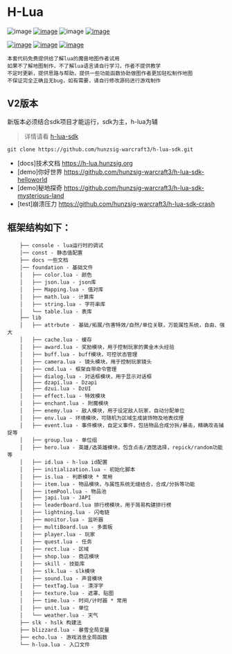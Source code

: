# H-Lua

![image](https://img.shields.io/badge/license-MIT-blue.svg)
[![image](https://img.shields.io/badge/doc-技术文档-blue.svg)](https://h-lua.hunzsig.org)
![image](https://img.shields.io/badge/version-2-blue.svg)
[![image](https://img.shields.io/badge/author-hunzsig-red.svg)](https://www.hunzsig.com)

[![image](https://img.shields.io/badge/demo-你好世界-orange.svg)](https://github.com/hunzsig-warcraft3/h-lua-sdk-helloworld)
[![image](https://img.shields.io/badge/demo-秘地探奇-orange.svg)](https://github.com/hunzsig-warcraft3/h-lua-sdk-mysterious-land)
[![image](https://img.shields.io/badge/test-崩溃压力-lightgrey.svg)](https://github.com/hunzsig-warcraft3/h-lua-sdk-crash)

```
本套代码免费提供给了解lua的魔兽地图作者试用
如果不了解地图制作，不了解lua语言请自行学习，作者不提供教学
不定时更新，提供思路与帮助，提供一些功能函数协助做图作者更加轻松制作地图
不保证完全正确且无bug，如有需要，请自行修改源码进行游戏制作
```

## V2版本
新版本必须结合sdk项目才能运行，sdk为主，h-lua为辅
> 详情请看 [h-lua-sdk](https://github.com/hunzsig-warcraft3/h-lua-sdk)
```
git clone https://github.com/hunzsig-warcraft3/h-lua-sdk.git
```

 * [docs]技术文档 https://h-lua.hunzsig.org
 * [demo]你好世界 https://github.com/hunzsig-warcraft3/h-lua-sdk-helloworld
 * [demo]秘地探奇 https://github.com/hunzsig-warcraft3/h-lua-sdk-mysterious-land
 * [test]崩溃压力 https://github.com/hunzsig-warcraft3/h-lua-sdk-crash

## 框架结构如下：
```
    ├── console - lua运行时的调试
    │── const - 静态值配置
    ├── docs 一些文档
    │── foundation - 基础文件
    │   ├── color.lua - 颜色
    │   ├── json.lua - json库
    │   ├── Mapping.lua - 值对库
    │   ├── math.lua - 计算库
    │   ├── string.lua - 字符串库
    │   └── table.lua - 表库
    ├── lib
    │   ├── attrbute - 基础/拓展/伤害特效/自然/单位关联，万能属性系统，自由、强大
    │   ├── cache.lua - 缓存
    │   ├── award.lua - 奖励模块，用于控制玩家的黄金木头经验
    │   ├── buff.lua - buff模块，可控状态管理
    │   ├── camera.lua - 镜头模块，用于控制玩家镜头
    │   ├── cmd.lua - 框架自带命令管理
    │   ├── dialog.lua - 对话框模块，用于显示对话框
    │   ├── dzapi.lua - Dzapi
    │   ├── dzui.lua - DzUI
    │   ├── effect.lua - 特效模块
    │   ├── enchant.lua - 附魔模块
    │   ├── enemy.lua - 敌人模块，用于设定敌人玩家，自动分配单位
    │   ├── env.lua - 环境模块，可随机为区域生成装饰物及地表纹理
    │   ├── event.lua - 事件模块，自定义事件，包括物品合成分拆/暴击，精确攻击捕捉等
    │   ├── group.lua - 单位组
    │   ├── hero.lua - 英雄/选英雄模块，包含点击/酒馆选择，repick/random功能等
    │   ├── id.lua - h-lua id配置
    │   ├── initialization.lua - 初始化脚本
    │   ├── is.lua - 判断模块 * 常用
    │   ├── item.lua - 物品模块，与属性系统无缝结合，合成/分拆等功能
    │   ├── itemPool.lua - 物品池
    │   ├── japi.lua - JAPI
    │   ├── leaderBoard.lua 排行榜模块，用于简易构建排行榜
    │   ├── lightning.lua - 闪电链
    │   ├── monitor.lua - 监听器
    │   ├── multiBoard.lua - 多面板
    │   ├── player.lua - 玩家
    │   ├── quest.lua - 任务
    │   ├── rect.lua - 区域
    │   ├── shop.lua - 商店模块
    │   ├── skill - 技能库
    │   ├── slk.lua - slk模块
    │   ├── sound.lua - 声音模块
    │   ├── textTag.lua - 漂浮字
    │   ├── texture.lua - 遮罩、贴图
    │   ├── time.lua - 时间/计时器 * 常用
    │   ├── unit.lua - 单位
    │   └── weather.lua - 天气
    ├── slk - hslk 构建法
    ├── blizzard.lua - 暴雪全局变量
    ├── echo.lua - 游戏消息全局函数
    └── h-lua.lua - 入口文件
```
